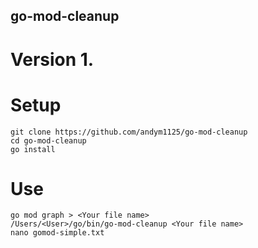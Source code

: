 ## go-mod-cleanup
# Version 1.

# Setup
`git clone https://github.com/andym1125/go-mod-cleanup`<br>
`cd go-mod-cleanup`<br>
`go install`<br>

# Use
`go mod graph > <Your file name>`<br>
`/Users/<User>/go/bin/go-mod-cleanup <Your file name>`<br>
`nano gomod-simple.txt`
